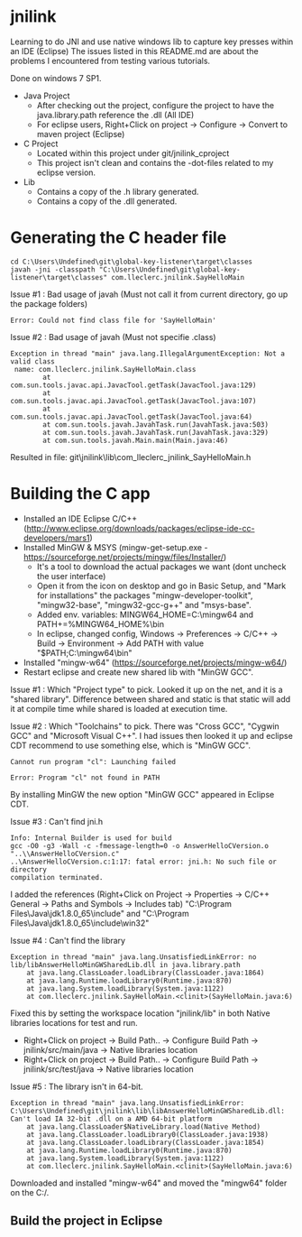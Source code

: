 # jnilink
Learning to do JNI and use native windows lib to capture key presses within an IDE (Eclipse)
The issues listed in this README.md are about the problems I encountered from testing various tutorials.

Done on windows 7 SP1.

* Java Project
    * After checking out the project, configure the project to have the java.library.path reference the .dll (All IDE)
    * For eclipse users, Right+Click on project -> Configure -> Convert to maven project (Eclipse)
* C Project
    * Located within this project under git/jnilink_cproject
    * This project isn't clean and contains the -dot-files related to my eclipse version.
* Lib
    * Contains a copy of the .h library generated.
    * Contains a copy of the .dll generated.

# Generating the C header file

```
cd C:\Users\Undefined\git\global-key-listener\target\classes
javah -jni -classpath "C:\Users\Undefined\git\global-key-listener\target\classes" com.lleclerc.jnilink.SayHelloMain
```

Issue #1 : Bad usage of javah (Must not call it from current directory, go up the package folders)
```
Error: Could not find class file for 'SayHelloMain'
```

Issue #2 : Bad usage of javah (Must not specifie .class)
```
Exception in thread "main" java.lang.IllegalArgumentException: Not a valid class
 name: com.lleclerc.jnilink.SayHelloMain.class
        at com.sun.tools.javac.api.JavacTool.getTask(JavacTool.java:129)
        at com.sun.tools.javac.api.JavacTool.getTask(JavacTool.java:107)
        at com.sun.tools.javac.api.JavacTool.getTask(JavacTool.java:64)
        at com.sun.tools.javah.JavahTask.run(JavahTask.java:503)
        at com.sun.tools.javah.JavahTask.run(JavahTask.java:329)
        at com.sun.tools.javah.Main.main(Main.java:46)
```
Resulted in file: git\jnilink\lib\com\_lleclerc\_jnilink_SayHelloMain.h

# Building the C app

* Installed an IDE Eclipse C/C++ (http://www.eclipse.org/downloads/packages/eclipse-ide-cc-developers/mars1)
* Installed MinGW & MSYS (mingw-get-setup.exe - https://sourceforge.net/projects/mingw/files/Installer/) 
    * It's a tool to download the actual packages we want (dont uncheck the user interface)
    * Open it from the icon on desktop and go in Basic Setup, and "Mark for installations" the packages "mingw-developer-toolkit", "mingw32-base", "mingw32-gcc-g++" and "msys-base".
    * Added env. variables: MINGW64\_HOME=C:\mingw64 and PATH+=%MINGW64_HOME%\bin
    * In eclipse, changed config, Windows -> Preferences -> C/C++ -> Build -> Environment -> Add PATH with value "$PATH;C:\mingw64\bin"
* Installed "mingw-w64" (https://sourceforge.net/projects/mingw-w64/)
* Restart eclipse and create new shared lib with "MinGW GCC".

Issue #1 : Which "Project type" to pick.
Looked it up on the net, and it is a "shared library". Difference between shared and static is that static will add it at compile time while shared is loaded at execution time.

Issue #2 : Which "Toolchains" to pick.
There was "Cross GCC", "Cygwin GCC" and "Microsoft Visual C++". I had issues then looked it up and eclipse CDT recommend to use something else, which is "MinGW GCC".
```
Cannot run program "cl": Launching failed

Error: Program "cl" not found in PATH
```
By installing MinGW the new option "MinGW GCC" appeared in Eclipse CDT.

Issue #3 : Can't find jni.h
```
Info: Internal Builder is used for build
gcc -O0 -g3 -Wall -c -fmessage-length=0 -o AnswerHelloCVersion.o "..\\AnswerHelloCVersion.c" 
..\AnswerHelloCVersion.c:1:17: fatal error: jni.h: No such file or directory
compilation terminated.
```
I added the references (Right+Click on Project -> Properties -> C/C++ General -> Paths and Symbols -> Includes tab)
"C:\Program Files\Java\jdk1.8.0\_65\include" and "C:\Program Files\Java\jdk1.8.0_65\include\win32"

Issue #4 : Can't find the library
```
Exception in thread "main" java.lang.UnsatisfiedLinkError: no lib/libAnswerHelloMinGWSharedLib.dll in java.library.path
	at java.lang.ClassLoader.loadLibrary(ClassLoader.java:1864)
	at java.lang.Runtime.loadLibrary0(Runtime.java:870)
	at java.lang.System.loadLibrary(System.java:1122)
	at com.lleclerc.jnilink.SayHelloMain.<clinit>(SayHelloMain.java:6)
```
Fixed this by setting the workspace location "jnilink/lib" in both Native libraries locations for test and run.
* Right+Click on project -> Build Path.. -> Configure Build Path -> jnilink/src/main/java -> Native libraries location
* Right+Click on project -> Build Path.. -> Configure Build Path -> jnilink/src/test/java -> Native libraries location

Issue #5 : The library isn't in 64-bit.
```
Exception in thread "main" java.lang.UnsatisfiedLinkError: C:\Users\Undefined\git\jnilink\lib\libAnswerHelloMinGWSharedLib.dll: Can't load IA 32-bit .dll on a AMD 64-bit platform
	at java.lang.ClassLoader$NativeLibrary.load(Native Method)
	at java.lang.ClassLoader.loadLibrary0(ClassLoader.java:1938)
	at java.lang.ClassLoader.loadLibrary(ClassLoader.java:1854)
	at java.lang.Runtime.loadLibrary0(Runtime.java:870)
	at java.lang.System.loadLibrary(System.java:1122)
	at com.lleclerc.jnilink.SayHelloMain.<clinit>(SayHelloMain.java:6)
```
Downloaded and installed "mingw-w64" and moved the "mingw64" folder on the C:/. 

## Build the project in Eclipse
## 